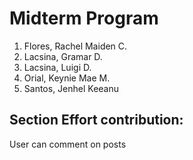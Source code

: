 # Midterm Program
1. Flores, Rachel Maiden C.
2. Lacsina, Gramar D.
3. Lacsina, Luigi D.
4. Orial, Keynie Mae M.
5. Santos, Jenhel Keeanu

## Section Effort contribution:
User can comment on posts

